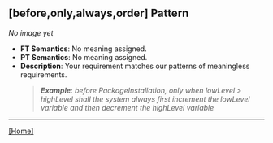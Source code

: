 ## [before,only,always,order] Pattern
_No image yet_
 * **FT Semantics**: No meaning assigned.
 * **PT Semantics**: No meaning assigned.
 * **Description**: Your requirement matches our patterns of meaningless requirements.
   > **_Example_**: _before PackageInstallation, only when lowLevel > highLevel shall the system  always first  increment the lowLevel variable and then  decrement the highLevel variable_   
***
[[Home]](../semantics.md)